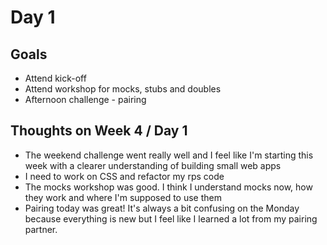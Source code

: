 # Day 1

## Goals
* Attend kick-off
* Attend workshop for mocks, stubs and doubles
* Afternoon challenge - pairing

## Thoughts on Week 4 / Day 1
* The weekend challenge went really well and I feel like I'm starting this week with a clearer understanding of building small web apps
* I need to work on CSS and refactor my rps code
* The mocks workshop was good. I think I understand mocks now, how they work and where I'm supposed to use them
* Pairing today was great! It's always a bit confusing on the Monday because everything is new but I feel like I learned a lot from my pairing partner.

